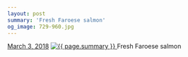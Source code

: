 ```yaml
---
layout: post
summary: 'Fresh Faroese salmon'
og_image: 729-960.jpg
---
```


<p>
  <time>
    <a href="/729">March 3, 2018</a>
  </time>
  <a href="/729">
    <img src="{{ site.assets_url }}/729-480.jpg" srcset="{{ site.assets_url }}/729-240.jpg 240w, {{ site.assets_url }}/729-480.jpg 480w, {{ site.assets_url }}/729-720.jpg 720w, {{ site.assets_url }}/729-960.jpg 960w" sizes="(min-width: 700px) 50vw, calc(100vw - 2rem)" alt="{{ page.summary }}" />
  </a>
  <span>Fresh Faroese salmon</span>
</p>
